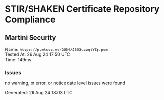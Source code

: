 # STIR/SHAKEN Certificate Repository Compliance

## Martini Security

Name: `https://p.mtsec.me/2884/J8O3uzzqtYSp.pem`\
Tested At: 26 Aug 24 17:50 UTC\
Time: 149ms

### Issues

no warning, or error, or notice date level issues were found

Generated: 26 Aug 24 18:03 UTC